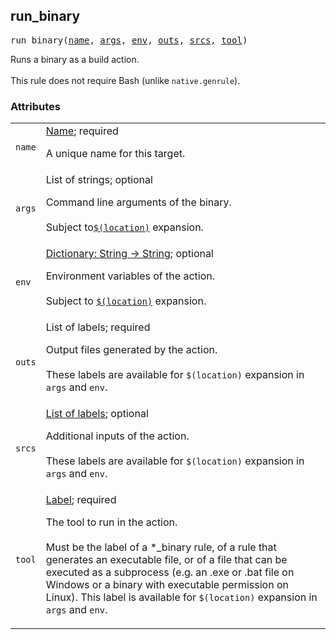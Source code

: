<a name="#run_binary"></a>
## run_binary

<pre>
run_binary(<a href="#run_binary-name">name</a>, <a href="#run_binary-args">args</a>, <a href="#run_binary-env">env</a>, <a href="#run_binary-outs">outs</a>, <a href="#run_binary-srcs">srcs</a>, <a href="#run_binary-tool">tool</a>)
</pre>

Runs a binary as a build action.<br/><br/>This rule does not require Bash (unlike <code>native.genrule</code>).

### Attributes

<table class="params-table">
  <colgroup>
    <col class="col-param" />
    <col class="col-description" />
  </colgroup>
  <tbody>
    <tr id="run_binary-name">
      <td><code>name</code></td>
      <td>
        <a href="https://bazel.build/docs/build-ref.html#name">Name</a>; required
        <p>
          A unique name for this target.
        </p>
      </td>
    </tr>
    <tr id="run_binary-args">
      <td><code>args</code></td>
      <td>
        List of strings; optional
        <p>
          Command line arguments of the binary.<br/><br/>Subject to<code><a href="https://docs.bazel.build/versions/master/be/make-variables.html#location">$(location)</a></code> expansion.
        </p>
      </td>
    </tr>
    <tr id="run_binary-env">
      <td><code>env</code></td>
      <td>
        <a href="https://bazel.build/docs/skylark/lib/dict.html">Dictionary: String -> String</a>; optional
        <p>
          Environment variables of the action.<br/><br/>Subject to  <code><a href="https://docs.bazel.build/versions/master/be/make-variables.html#location">$(location)</a></code> expansion.
        </p>
      </td>
    </tr>
    <tr id="run_binary-outs">
      <td><code>outs</code></td>
      <td>
        List of labels; required
        <p>
          Output files generated by the action.<br/><br/>These labels are available for <code>$(location)</code> expansion in <code>args</code> and <code>env</code>.
        </p>
      </td>
    </tr>
    <tr id="run_binary-srcs">
      <td><code>srcs</code></td>
      <td>
        <a href="https://bazel.build/docs/build-ref.html#labels">List of labels</a>; optional
        <p>
          Additional inputs of the action.<br/><br/>These labels are available for <code>$(location)</code> expansion in <code>args</code> and <code>env</code>.
        </p>
      </td>
    </tr>
    <tr id="run_binary-tool">
      <td><code>tool</code></td>
      <td>
        <a href="https://bazel.build/docs/build-ref.html#labels">Label</a>; required
        <p>
          The tool to run in the action.<br/><br/>Must be the label of a *_binary rule, of a rule that generates an executable file, or of a file that can be executed as a subprocess (e.g. an .exe or .bat file on Windows or a binary with executable permission on Linux). This label is available for <code>$(location)</code> expansion in <code>args</code> and <code>env</code>.
        </p>
      </td>
    </tr>
  </tbody>
</table>



